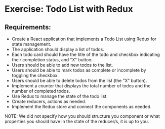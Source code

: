 # Exercise: Todo List with Redux

## Requirements:

- Create a React application that implements a Todo List using Redux for state management.
- The application should display a list of todos.
- Each todo card should have the title of the todo and checkbox indicating their completion status, and "X" button.
- Users should be able to add new todos to the list.
- Users should be able to mark todos as complete or incomplete by toggling the checkbox.
- Users should be able to delete todos from the list (the "X" button).
- Implement a counter that displays the total number of todos and the number of completed todos.
- Use Redux to manage the state of the todo list.
- Create reducers, actions as needed.
- Implement the Redux store and connect the components as needed.

NOTE: We did not specify how you should structure you component or what properties you should have in the state of the reducer/s, it is up to you.
